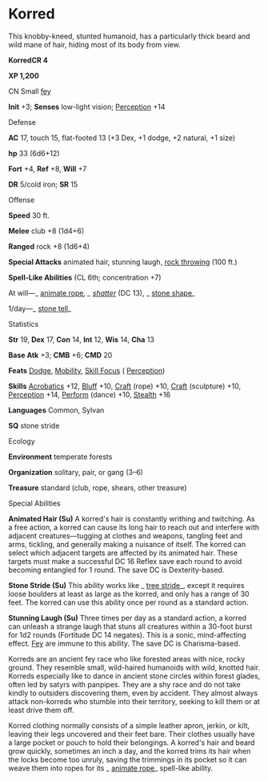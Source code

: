 # Korred

This knobby-kneed, stunted humanoid, has a particularly thick beard and wild mane of hair, hiding most of its body from view.

**KorredCR 4**

**XP 1,200**

CN Small [fey](monsters/creatureTypes.md#_fey)

**Init** +3; **Senses** low-light vision; [Perception](additionalMonsters/../skills/perception.md#_perception) +14

Defense

**AC** 17, touch 15, flat-footed 13 (+3 Dex, +1 dodge, +2 natural, +1 size)

**hp** 33 (6d6+12)

**Fort** +4, **Ref** +8, **Will** +7

**DR** 5/cold iron; **SR** 15

Offense

**Speed** 30 ft.

**Melee** club +8 (1d4+6)

**Ranged** rock +8 (1d6+4)

**Special Attacks** animated hair, stunning laugh, [rock throwing](monsters/universalMonsterRules.md#_rock-throwing) (100 ft.)

**Spell-Like Abilities** (CL 6th; concentration +7)

At will—_ [animate rope](additionalMonsters/../spells/animateRope.md#_animate-rope)_, _ [shatter](additionalMonsters/../spells/shatter.md#_shatter)_ (DC 13), _ [stone shape](additionalMonsters/../spells/stoneShape.md#_stone-shape)_

1/day—_ [stone tell](additionalMonsters/../spells/stoneTell.md#_stone-tell)_

Statistics

**Str** 19, **Dex** 17, **Con** 14, **Int** 12, **Wis** 14, **Cha** 13

**Base Atk** +3; **CMB** +6; **CMD** 20

**Feats** [Dodge](additionalMonsters/../feats.md#_dodge), [Mobility](additionalMonsters/../feats.md#_mobility), [Skill Focus](additionalMonsters/../feats.md#_skill-focus) ( [Perception](additionalMonsters/../skills/perception.md#_perception))

**Skills** [Acrobatics](additionalMonsters/../skills/acrobatics.md#_acrobatics) +12, [Bluff](additionalMonsters/../skills/bluff.md#_bluff) +10, [Craft](additionalMonsters/../skills/craft.md#_craft) (rope) +10, [Craft](additionalMonsters/../skills/craft.md#_craft) (sculpture) +10, [Perception](additionalMonsters/../skills/perception.md#_perception) +14, [Perform](additionalMonsters/../skills/perform.md#_perform) (dance) +10, [Stealth](additionalMonsters/../skills/stealth.md#_stealth) +16

**Languages** Common, Sylvan

**SQ** stone stride

Ecology

**Environment** temperate forests

**Organization** solitary, pair, or gang (3–6)

**Treasure** standard (club, rope, shears, other treasure)

Special Abilities

**Animated Hair (Su)** A korred's hair is constantly writhing and twitching. As a free action, a korred can cause its long hair to reach out and interfere with adjacent creatures—tugging at clothes and weapons, tangling feet and arms, tickling, and generally making a nuisance of itself. The korred can select which adjacent targets are affected by its animated hair. These targets must make a successful DC 16 Reflex save each round to avoid becoming entangled for 1 round. The save DC is Dexterity-based.

**Stone Stride (Su)** This ability works like _ [tree stride](additionalMonsters/../spells/treeStride.md#_tree-stride)_, except it requires loose boulders at least as large as the korred, and only has a range of 30 feet. The korred can use this ability once per round as a standard action.

**Stunning Laugh (Su)** Three times per day as a standard action, a korred can unleash a strange laugh that stuns all creatures within a 30-foot burst for 1d2 rounds (Fortitude DC 14 negates). This is a sonic, mind-affecting effect. [Fey](monsters/creatureTypes.md#_fey) are immune to this ability. The save DC is Charisma-based.

Korreds are an ancient fey race who like forested areas with nice, rocky ground. They resemble small, wild-haired humanoids with wild, knotted hair. Korreds especially like to dance in ancient stone circles within forest glades, often led by satyrs with panpipes. They are a shy race and do not take kindly to outsiders discovering them, even by accident. They almost always attack non-korreds who stumble into their territory, seeking to kill them or at least drive them off.

Korred clothing normally consists of a simple leather apron, jerkin, or kilt, leaving their legs uncovered and their feet bare. Their clothes usually have a large pocket or pouch to hold their belongings. A korred's hair and beard grow quickly, sometimes an inch a day, and the korred trims its hair when the locks become too unruly, saving the trimmings in its pocket so it can weave them into ropes for its _ [animate rope](additionalMonsters/../spells/animateRope.md#_animate-rope)_ spell-like ability.

